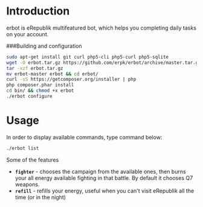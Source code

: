 Introduction
=====
erbot is eRepublik multifeatured bot, which helps you completing daily tasks on your account.

###Building and configuration
```bash
sudo apt-get install git curl php5-cli php5-curl php5-sqlite
wget -O erbot.tar.gz https://github.com/erpk/erbot/archive/master.tar.gz
tar -xzf erbot.tar.gz
mv erbot-master erbot && cd erbot/
curl -sS https://getcomposer.org/installer | php
php composer.phar install
cd bin/ && chmod +x erbot
./erbot configure
```
Usage
=====
In order to display available commands, type command below:
```bash
./erbot list
```

Some of the features
* **`fighter`** - chooses the campaign from the available ones, then burns your all energy available fighting in that battle.  By default it chooses Q7 weapons.
* **`refill`** - refills your energy, useful when you can't visit eRepublik all the time (or in the night)

